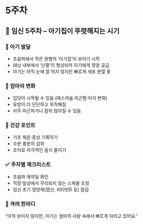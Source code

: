# 5주차

## 🌸 임신 5주차 – 아기집이 뚜렷해지는 시기

### 🍼 아기 발달

- 초음파에서 작은 원형의 ‘아기집’이 보이기 시작
- 태낭 내부에서 ‘난황’이 형성되어 아기에게 영양 공급
- 아기는 아직 눈에 잘 띄지 않지만 빠르게 세포 분열 중

### 💛 엄마의 변화

- 입덧이 시작될 수 있음 (메스꺼움·피곤함·미각 변화)
- 유방이 더 단단하고 묵직해짐
- 자주 피곤하거나 잠이 많아질 수 있음

### 🍎 건강 포인트

- 기초 체온·증상 기록하기
- 수분 충분히 섭취
- 조미료·자극적인 음식 줄이기

### ✅ 주차별 체크리스트

- 초음파 예약일 확인
- 직장·일상에서 무리되지 않는 스케줄 조정
- 임신 초기 영양제(엽산, 비타민D 등) 점검

### 🌿 격려 한마디

“아직 보이지 않지만, 아기는 엄마의 사랑 속에서 빠르게 자라고 있어요.”